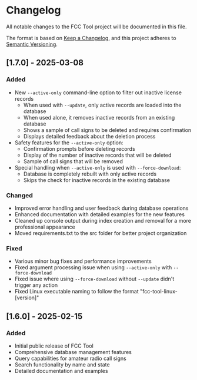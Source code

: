 # Changelog

All notable changes to the FCC Tool project will be documented in this file.

The format is based on [Keep a Changelog](https://keepachangelog.com/en/1.0.0/),
and this project adheres to [Semantic Versioning](https://semver.org/spec/v2.0.0.html).

## [1.7.0] - 2025-03-08

### Added
- New `--active-only` command-line option to filter out inactive license records
  - When used with `--update`, only active records are loaded into the database
  - When used alone, it removes inactive records from an existing database
  - Shows a sample of call signs to be deleted and requires confirmation
  - Displays detailed feedback about the deletion process
- Safety features for the `--active-only` option:
  - Confirmation prompts before deleting records
  - Display of the number of inactive records that will be deleted
  - Sample of call signs that will be removed
- Special handling when `--active-only` is used with `--force-download`:
  - Database is completely rebuilt with only active records
  - Skips the check for inactive records in the existing database

### Changed
- Improved error handling and user feedback during database operations
- Enhanced documentation with detailed examples for the new features
- Cleaned up console output during index creation and removal for a more professional appearance
- Moved requirements.txt to the src folder for better project organization

### Fixed
- Various minor bug fixes and performance improvements
- Fixed argument processing issue when using `--active-only` with `--force-download`
- Fixed issue where using `--force-download` without `--update` didn't trigger any action
- Fixed Linux executable naming to follow the format "fcc-tool-linux-[version]"

## [1.6.0] - 2025-02-15

### Added
- Initial public release of FCC Tool
- Comprehensive database management features
- Query capabilities for amateur radio call signs
- Search functionality by name and state
- Detailed documentation and examples 